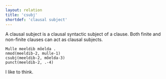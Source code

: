 ```yaml
---
layout: relation
title: 'csubj'
shortdef: 'clausal subject'
---
```


A clausal subject is a clausal syntactic subject of a clause. Both finite and non-finite clauses can act as clausal subjects.

~~~ sdparse
Mulle meeldib mõelda .
nmod(meeldib-2, mulle-1)
csubj(meeldib-2, mõelda-3)
punct(meeldib-2, .-4)
~~~

I like to think.
<!-- Interlanguage links updated Út zář 29 20:43:15 CEST 2020 -->
